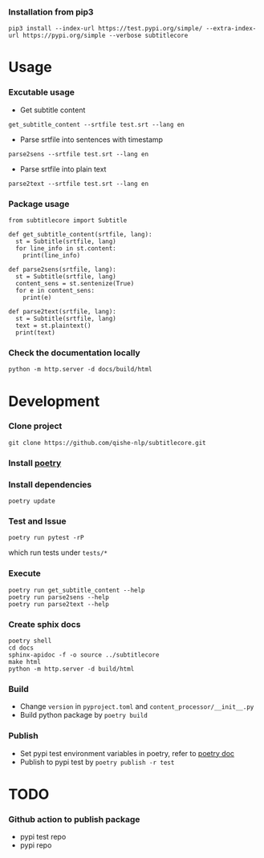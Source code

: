 ### Installation from pip3

```shell
pip3 install --index-url https://test.pypi.org/simple/ --extra-index-url https://pypi.org/simple --verbose subtitlecore
```

# Usage

### Excutable usage

* Get subtitle content

```shell
get_subtitle_content --srtfile test.srt --lang en
``` 

* Parse srtfile into sentences with timestamp

```shell
parse2sens --srtfile test.srt --lang en
```

* Parse srtfile into plain text
```shell
parse2text --srtfile test.srt --lang en
```

### Package usage
```
from subtitlecore import Subtitle

def get_subtitle_content(srtfile, lang):
  st = Subtitle(srtfile, lang)
  for line_info in st.content:
    print(line_info)

def parse2sens(srtfile, lang):
  st = Subtitle(srtfile, lang)
  content_sens = st.sentenize(True)
  for e in content_sens:
    print(e)

def parse2text(srtfile, lang):
  st = Subtitle(srtfile, lang)
  text = st.plaintext()
  print(text)
```

### Check the documentation locally
```
python -m http.server -d docs/build/html
```

# Development

### Clone project
```
git clone https://github.com/qishe-nlp/subtitlecore.git
```

### Install [poetry](https://python-poetry.org/docs/)

### Install dependencies
```
poetry update
```

### Test and Issue
```
poetry run pytest -rP
```
which run tests under `tests/*`

### Execute
```
poetry run get_subtitle_content --help
poetry run parse2sens --help
poetry run parse2text --help
```

### Create sphix docs
```
poetry shell
cd docs
sphinx-apidoc -f -o source ../subtitlecore
make html
python -m http.server -d build/html
```

### Build
* Change `version` in `pyproject.toml` and `content_processor/__init__.py`
* Build python package by `poetry build`

### Publish
* Set pypi test environment variables in poetry, refer to [poetry doc](https://python-poetry.org/docs/repositories/)
* Publish to pypi test by `poetry publish -r test`

# TODO

### Github action to publish package
* pypi test repo
* pypi repo

